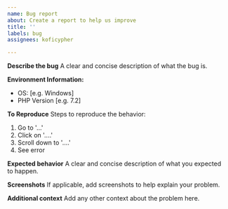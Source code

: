 ```yaml
---
name: Bug report
about: Create a report to help us improve
title: ''
labels: bug
assignees: koficypher

---
```


**Describe the bug**
A clear and concise description of what the bug is.

**Environment Information:**
 - OS: [e.g. Windows]
 - PHP Version [e.g.  7.2]


**To Reproduce**
Steps to reproduce the behavior:
1. Go to '...'
2. Click on '....'
3. Scroll down to '....'
4. See error

**Expected behavior**
A clear and concise description of what you expected to happen.

**Screenshots**
If applicable, add screenshots to help explain your problem.


**Additional context**
Add any other context about the problem here.

